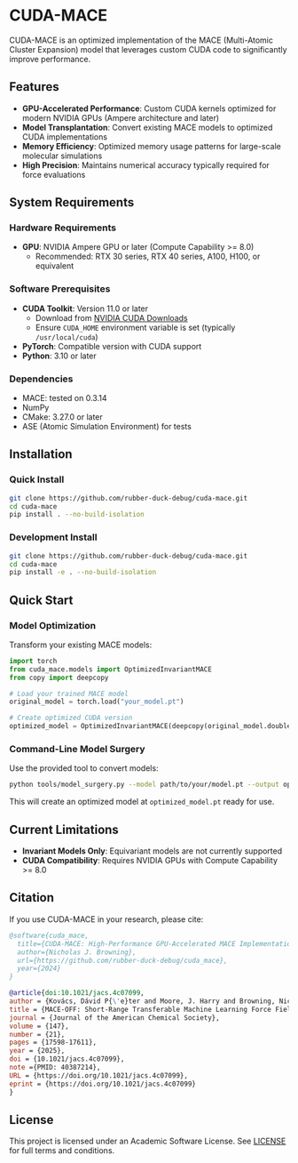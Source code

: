 
# CUDA-MACE

CUDA-MACE is an optimized implementation of the MACE (Multi-Atomic Cluster Expansion) model that leverages custom CUDA code to significantly improve performance.

## Features

- **GPU-Accelerated Performance**: Custom CUDA kernels optimized for modern NVIDIA GPUs (Ampere architecture and later)
- **Model Transplantation**: Convert existing MACE models to optimized CUDA implementations
- **Memory Efficiency**: Optimized memory usage patterns for large-scale molecular simulations
- **High Precision**: Maintains numerical accuracy typically required for force evaluations

## System Requirements

### Hardware Requirements
- **GPU**: NVIDIA Ampere GPU or later (Compute Capability >= 8.0)
  - Recommended: RTX 30 series, RTX 40 series, A100, H100, or equivalent

### Software Prerequisites
- **CUDA Toolkit**: Version 11.0 or later
  - Download from [NVIDIA CUDA Downloads](https://developer.nvidia.com/cuda-downloads)
  - Ensure `CUDA_HOME` environment variable is set (typically `/usr/local/cuda`)
- **PyTorch**: Compatible version with CUDA support
- **Python**: 3.10 or later

### Dependencies
- MACE: tested on 0.3.14
- NumPy
- CMake: 3.27.0 or later
- ASE (Atomic Simulation Environment) for tests

## Installation

### Quick Install
```bash
git clone https://github.com/rubber-duck-debug/cuda-mace.git
cd cuda-mace
pip install . --no-build-isolation
```

### Development Install
```bash
git clone https://github.com/rubber-duck-debug/cuda-mace.git
cd cuda-mace
pip install -e . --no-build-isolation
```
## Quick Start

### Model Optimization

Transform your existing MACE models:

```python
import torch
from cuda_mace.models import OptimizedInvariantMACE
from copy import deepcopy

# Load your trained MACE model
original_model = torch.load("your_model.pt")

# Create optimized CUDA version
optimized_model = OptimizedInvariantMACE(deepcopy(original_model.double()))
```

### Command-Line Model Surgery

Use the provided tool to convert models:

```bash
python tools/model_surgery.py --model path/to/your/model.pt --output optimized_model.pt [--accuracy] [--benchmark]
```

This will create an optimized model at `optimized_model.pt` ready for use.

## Current Limitations

- **Invariant Models Only**: Equivariant models are not currently supported
- **CUDA Compatibility**: Requires NVIDIA GPUs with Compute Capability >= 8.0

## Citation

If you use CUDA-MACE in your research, please cite:

```bibtex
@software{cuda_mace,
  title={CUDA-MACE: High-Performance GPU-Accelerated MACE Implementation},
  author={Nicholas J. Browning},
  url={https://github.com/rubber-duck-debug/cuda_mace},
  year={2024}
}

@article{doi:10.1021/jacs.4c07099,
author = {Kovács, Dávid P{\'e}ter and Moore, J. Harry and Browning, Nicholas J. and Batatia, Ilyes and Horton, Joshua T. and Pu, Yixuan and Kapil, Venkat and Witt, William C. and Magdău, Ioan-Bogdan and Cole, Daniel J. and Csányi, Gábor},
title = {MACE-OFF: Short-Range Transferable Machine Learning Force Fields for Organic Molecules},
journal = {Journal of the American Chemical Society},
volume = {147},
number = {21},
pages = {17598-17611},
year = {2025},
doi = {10.1021/jacs.4c07099},
note ={PMID: 40387214},
URL = {https://doi.org/10.1021/jacs.4c07099},
eprint = {https://doi.org/10.1021/jacs.4c07099}
}

```

## License

This project is licensed under an Academic Software License. See [LICENSE](LICENSE) for full terms and conditions.
